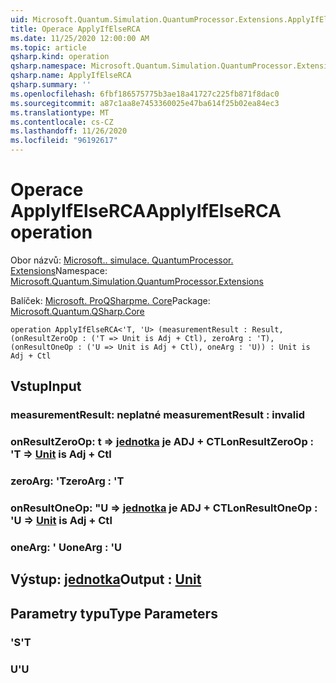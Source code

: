 ```yaml
---
uid: Microsoft.Quantum.Simulation.QuantumProcessor.Extensions.ApplyIfElseRCA
title: Operace ApplyIfElseRCA
ms.date: 11/25/2020 12:00:00 AM
ms.topic: article
qsharp.kind: operation
qsharp.namespace: Microsoft.Quantum.Simulation.QuantumProcessor.Extensions
qsharp.name: ApplyIfElseRCA
qsharp.summary: ''
ms.openlocfilehash: 6fbf186575775b3ae18a41727c225fb871f8dac0
ms.sourcegitcommit: a87c1aa8e7453360025e47ba614f25b02ea84ec3
ms.translationtype: MT
ms.contentlocale: cs-CZ
ms.lasthandoff: 11/26/2020
ms.locfileid: "96192617"
---
```

# <a name="applyifelserca-operation"></a><span data-ttu-id="c8adb-102">Operace ApplyIfElseRCA</span><span class="sxs-lookup"><span data-stu-id="c8adb-102">ApplyIfElseRCA operation</span></span>

<span data-ttu-id="c8adb-103">Obor názvů: [Microsoft.. simulace. QuantumProcessor. Extensions](xref:Microsoft.Quantum.Simulation.QuantumProcessor.Extensions)</span><span class="sxs-lookup"><span data-stu-id="c8adb-103">Namespace: [Microsoft.Quantum.Simulation.QuantumProcessor.Extensions](xref:Microsoft.Quantum.Simulation.QuantumProcessor.Extensions)</span></span>

<span data-ttu-id="c8adb-104">Balíček: [Microsoft. ProQSharpme. Core](https://nuget.org/packages/Microsoft.Quantum.QSharp.Core)</span><span class="sxs-lookup"><span data-stu-id="c8adb-104">Package: [Microsoft.Quantum.QSharp.Core](https://nuget.org/packages/Microsoft.Quantum.QSharp.Core)</span></span>




```qsharp
operation ApplyIfElseRCA<'T, 'U> (measurementResult : Result, (onResultZeroOp : ('T => Unit is Adj + Ctl), zeroArg : 'T), (onResultOneOp : ('U => Unit is Adj + Ctl), oneArg : 'U)) : Unit is Adj + Ctl
```


## <a name="input"></a><span data-ttu-id="c8adb-105">Vstup</span><span class="sxs-lookup"><span data-stu-id="c8adb-105">Input</span></span>

### <a name="measurementresult--__invalidresult__"></a><span data-ttu-id="c8adb-106">measurementResult: __neplatné <Result>__</span><span class="sxs-lookup"><span data-stu-id="c8adb-106">measurementResult : __invalid<Result>__</span></span>




### <a name="onresultzeroop--t--unit--is-adj--ctl"></a><span data-ttu-id="c8adb-107">onResultZeroOp: t => [jednotka](xref:microsoft.quantum.lang-ref.unit)  je ADJ + CTL</span><span class="sxs-lookup"><span data-stu-id="c8adb-107">onResultZeroOp : 'T => [Unit](xref:microsoft.quantum.lang-ref.unit)  is Adj + Ctl</span></span>




### <a name="zeroarg--t"></a><span data-ttu-id="c8adb-108">zeroArg: 'T</span><span class="sxs-lookup"><span data-stu-id="c8adb-108">zeroArg : 'T</span></span>




### <a name="onresultoneop--u--unit--is-adj--ctl"></a><span data-ttu-id="c8adb-109">onResultOneOp: "U => [jednotka](xref:microsoft.quantum.lang-ref.unit)  je ADJ + CTL</span><span class="sxs-lookup"><span data-stu-id="c8adb-109">onResultOneOp : 'U => [Unit](xref:microsoft.quantum.lang-ref.unit)  is Adj + Ctl</span></span>




### <a name="onearg--u"></a><span data-ttu-id="c8adb-110">oneArg: ' U</span><span class="sxs-lookup"><span data-stu-id="c8adb-110">oneArg : 'U</span></span>





## <a name="output--unit"></a><span data-ttu-id="c8adb-111">Výstup: [jednotka](xref:microsoft.quantum.lang-ref.unit)</span><span class="sxs-lookup"><span data-stu-id="c8adb-111">Output : [Unit](xref:microsoft.quantum.lang-ref.unit)</span></span>



## <a name="type-parameters"></a><span data-ttu-id="c8adb-112">Parametry typu</span><span class="sxs-lookup"><span data-stu-id="c8adb-112">Type Parameters</span></span>

### <a name="t"></a><span data-ttu-id="c8adb-113">'S</span><span class="sxs-lookup"><span data-stu-id="c8adb-113">'T</span></span>


### <a name="u"></a><span data-ttu-id="c8adb-114">U</span><span class="sxs-lookup"><span data-stu-id="c8adb-114">'U</span></span>

